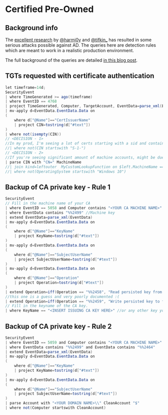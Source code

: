 # Certified Pre-Owned

## Background info
The [excellent research](https://posts.specterops.io/certified-pre-owned-d95910965cd2) by [@harmj0y](https://twitter.com/harmj0y) and [@tifkin_](https://twitter.com/tifkin_) has resulted in some serious attacks possible against AD. The queries here are detection rules which are meant to work in a realistic production environment. 

The full background of the queries are detailed [in this blog post](TODO).


## TGTs requested with certificate authentication
```C#
let timeframe=14d;
SecurityEvent
| where TimeGenerated >= ago(timeframe)
| where EventID == 4768
| project TimeGenerated, Computer, TargetAccount, EventData=parse_xml(EventData)
| mv-apply d=EventData.EventData.Data on 
(
    where d["@Name"]=="CertIssuerName"
    | project CIN=tostring(d["#text"])
)
| where not(isempty(CIN))
// <DECISION - 1>
//In my prod, I'm seeing a lot of certs starting with a sid and containing live.com. Comment out the next line if you have that as well. 
//| where not(CIN startswith "S-1-")
// <DECISION - 2>
//If you're seeing significant amount of machine accounts, might be due to 802.1X or SCCM. https://twitter.com/MagnusMOD/status/1407800853088591872?s=20. The following line allows you to filter out all endpoints. This does introduce a blindspot. + you need a custom function which provides data about (on-prem) ad machined. Alternatively, you can use DeviceInfo, if you're ingesting that data from MDE.
| parse CIN with "CN=" MachineName
//| join kind=leftouter  MyCustomLookupFunction on $left.MachineName == $right.CN
//| where not(OperatingSystem startswith "Windows 10")
```

## Backup of CA private key - Rule 1
```C#
SecurityEvent
// Fill in the machine name of your CA
| where EventID == 5058 and Computer contains "<YOUR CA MACHINE NAME>"
| where EventData contains "%%2499" //Machine key
| extend EventData=parse_xml(EventData)
| mv-apply d=EventData.EventData.Data on 
(
    where d["@Name"]=="KeyName"
    | project KeyName=tostring(d["#text"])
)
| mv-apply d=EventData.EventData.Data on 
(
    where d["@Name"]=="SubjectUserName"
    | project SubjectUserName=tostring(d["#text"])
)
| mv-apply d=EventData.EventData.Data on 
(
    where d["@Name"]=="Operation"
    | project Operation=tostring(d["#text"])
)
| extend Operation=iff(Operation == "%%2458", "Read persisted key from file", Operation)
//this one is a guess and very poorly documented :(
| extend Operation=iff(Operation == "%%2459", "Write persisted key to file", Operation)
// Fill in the keyname of the CA key. 
| where KeyName == "<INSERT ISSUING CA KEY HERE>" //or any other key you want to monitor
```

## Backup of CA private key - Rule 2
```C#
SecurityEvent
| where EventID == 5059 and Computer contains "<YOUR CA MACHINE NAME>"
| where EventData contains "%%2499" and EventData contains "%%2464"
| extend EventData=parse_xml(EventData)
| mv-apply d=EventData.EventData.Data on 
(
    where d["@Name"]=="KeyName"
    | project KeyName=tostring(d["#text"])
)
| mv-apply d=EventData.EventData.Data on 
(
    where d["@Name"]=="SubjectUserName"
    | project SubjectUserName=tostring(d["#text"])
)
| parse Account with "<YOUR DOMAIN NAME>\\" CleanAccount "$"
| where not(Computer startswith CleanAccount)
```
